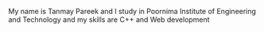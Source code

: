 My name is Tanmay Pareek and I study in Poornima Institute of Engineering and Technology and my skills are C++ and Web development
